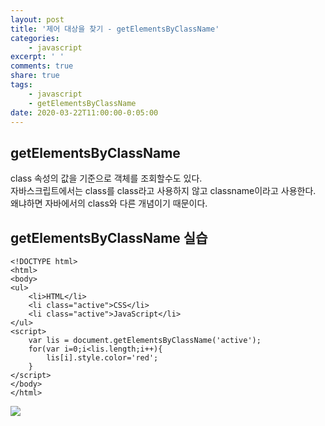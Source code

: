 ```yaml
---
layout: post
title: '제어 대상을 찾기 - getElementsByClassName'
categories:
    - javascript
excerpt: ' '
comments: true
share: true
tags:
    - javascript
    - getElementsByClassName
date: 2020-03-22T11:00:00-0:05:00
---
```


## getElementsByClassName

class 속성의 값을 기준으로 객체를 조회할수도 있다. <br/>
자바스크립트에서는 class를 class라고 사용하지 않고 classname이라고 사용한다. <br/>
왜냐하면 자바에서의 class와 다른 개념이기 때문이다. <br/>

## getElementsByClassName 실습

```
<!DOCTYPE html>
<html>
<body>
<ul>
    <li>HTML</li>
    <li class="active">CSS</li>
    <li class="active">JavaScript</li>
</ul>
<script>
    var lis = document.getElementsByClassName('active');
    for(var i=0;i<lis.length;i++){
        lis[i].style.color='red';
    }
</script>
</body>
</html>
```

![](https://kimmy100b.github.io/assets/images/javascript/getElement/className/01-01.jpg)
